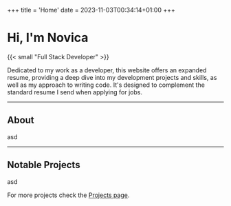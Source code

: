 +++
title = 'Home'
date = 2023-11-03T00:34:14+01:00
+++

# Hi, I'm Novica

{{< small "Full Stack Developer" >}}

Dedicated to my work as a developer, this website offers an expanded resume, providing a deep dive into my development projects and skills, as well as my approach to writing code. It's designed to complement the standard resume I send when applying for jobs.

---

## About

asd

---

## Notable Projects

asd

For more projects check the [Projects page](/projects).
